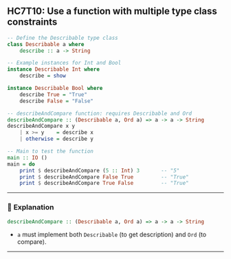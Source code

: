 HC7T10: Use a function with multiple type class constraints
---


```haskell
-- Define the Describable type class
class Describable a where
    describe :: a -> String

-- Example instances for Int and Bool
instance Describable Int where
    describe = show

instance Describable Bool where
    describe True = "True"
    describe False = "False"

-- describeAndCompare function: requires Describable and Ord
describeAndCompare :: (Describable a, Ord a) => a -> a -> String
describeAndCompare x y
    | x >= y    = describe x
    | otherwise = describe y

-- Main to test the function
main :: IO ()
main = do
    print $ describeAndCompare (5 :: Int) 3       -- "5"
    print $ describeAndCompare False True         -- "True"
    print $ describeAndCompare True False         -- "True"
```

---

### 📘 **Explanation**



```haskell
describeAndCompare :: (Describable a, Ord a) => a -> a -> String
```

* `a` must implement both `Describable` (to get description) and `Ord` (to compare).

---

